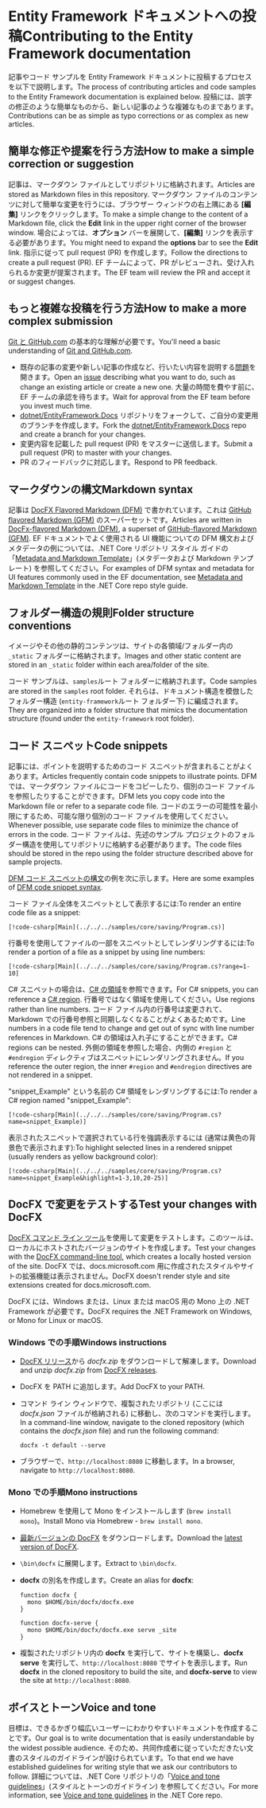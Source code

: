 # <a name="contributing-to-the-entity-framework-documentation"></a><span data-ttu-id="a7915-101">Entity Framework ドキュメントへの投稿</span><span class="sxs-lookup"><span data-stu-id="a7915-101">Contributing to the Entity Framework documentation</span></span>

<span data-ttu-id="a7915-102">記事やコード サンプルを Entity Framework ドキュメントに投稿するプロセスを以下で説明します。</span><span class="sxs-lookup"><span data-stu-id="a7915-102">The process of contributing articles and code samples to the Entity Framework documentation is explained below.</span></span> <span data-ttu-id="a7915-103">投稿には、誤字の修正のような簡単なものから、新しい記事のような複雑なものまであります。</span><span class="sxs-lookup"><span data-stu-id="a7915-103">Contributions can be as simple as typo corrections or as complex as new articles.</span></span>

## <a name="how-to-make-a-simple-correction-or-suggestion"></a><span data-ttu-id="a7915-104">簡単な修正や提案を行う方法</span><span class="sxs-lookup"><span data-stu-id="a7915-104">How to make a simple correction or suggestion</span></span>

<span data-ttu-id="a7915-105">記事は、マークダウン ファイルとしてリポジトリに格納されます。</span><span class="sxs-lookup"><span data-stu-id="a7915-105">Articles are stored as Markdown files in this repository.</span></span> <span data-ttu-id="a7915-106">マークダウン ファイルのコンテンツに対して簡単な変更を行うには、ブラウザー ウィンドウの右上隅にある **[編集]** リンクをクリックします。</span><span class="sxs-lookup"><span data-stu-id="a7915-106">To make a simple change to the content of a Markdown file, click the **Edit** link in the upper right corner of the browser window.</span></span> <span data-ttu-id="a7915-107">場合によっては、**オプション** バーを展開して、**[編集]** リンクを表示する必要があります。</span><span class="sxs-lookup"><span data-stu-id="a7915-107">You might need to expand the **options** bar to see the **Edit** link.</span></span> <span data-ttu-id="a7915-108">指示に従って pull request (PR) を作成します。</span><span class="sxs-lookup"><span data-stu-id="a7915-108">Follow the directions to create a pull request (PR).</span></span> <span data-ttu-id="a7915-109">EF チームによって、PR がレビューされ、受け入れられるか変更が提案されます。</span><span class="sxs-lookup"><span data-stu-id="a7915-109">The EF team will review the PR and accept it or suggest changes.</span></span>

## <a name="how-to-make-a-more-complex-submission"></a><span data-ttu-id="a7915-110">もっと複雑な投稿を行う方法</span><span class="sxs-lookup"><span data-stu-id="a7915-110">How to make a more complex submission</span></span>

<span data-ttu-id="a7915-111">[Git と GitHub.com](https://guides.github.com/activities/hello-world/) の基本的な理解が必要です。</span><span class="sxs-lookup"><span data-stu-id="a7915-111">You'll need a basic understanding of [Git and GitHub.com](https://guides.github.com/activities/hello-world/).</span></span>

* <span data-ttu-id="a7915-112">既存の記事の変更や新しい記事の作成など、行いたい内容を説明する[問題](https://github.com/dotnet/EntityFramework.Docs/issues/new)を開きます。</span><span class="sxs-lookup"><span data-stu-id="a7915-112">Open an [issue](https://github.com/dotnet/EntityFramework.Docs/issues/new) describing what you want to do, such as change an existing article or create a new one.</span></span> <span data-ttu-id="a7915-113">大量の時間を費やす前に、EF チームの承認を待ちます。</span><span class="sxs-lookup"><span data-stu-id="a7915-113">Wait for approval from the EF team before you invest much time.</span></span>
* <span data-ttu-id="a7915-114">[dotnet/EntityFramework.Docs](https://github.com/dotnet/EntityFramework.Docs/) リポジトリをフォークして、ご自分の変更用のブランチを作成します。</span><span class="sxs-lookup"><span data-stu-id="a7915-114">Fork the [dotnet/EntityFramework.Docs](https://github.com/dotnet/EntityFramework.Docs/) repo and create a branch for your changes.</span></span>
* <span data-ttu-id="a7915-115">変更内容を記載した pull request (PR) をマスターに送信します。</span><span class="sxs-lookup"><span data-stu-id="a7915-115">Submit a pull request (PR) to master with your changes.</span></span>
* <span data-ttu-id="a7915-116">PR のフィードバックに対応します。</span><span class="sxs-lookup"><span data-stu-id="a7915-116">Respond to PR feedback.</span></span>

## <a name="markdown-syntax"></a><span data-ttu-id="a7915-117">マークダウンの構文</span><span class="sxs-lookup"><span data-stu-id="a7915-117">Markdown syntax</span></span>

<span data-ttu-id="a7915-118">記事は [DocFX Flavored Markdown (DFM)](http://dotnet.github.io/docfx/spec/docfx_flavored_markdown.html) で書かれています。これは [GitHub flavored Markdown (GFM)](https://guides.github.com/features/mastering-markdown/) のスーパーセットです。</span><span class="sxs-lookup"><span data-stu-id="a7915-118">Articles are written in [DocFx-flavored Markdown (DFM)](http://dotnet.github.io/docfx/spec/docfx_flavored_markdown.html), a superset of [GitHub-flavored Markdown (GFM)](https://guides.github.com/features/mastering-markdown/).</span></span> <span data-ttu-id="a7915-119">EF ドキュメントでよく使用される UI 機能についての DFM 構文およびメタデータの例については、.NET Core リポジトリ スタイル ガイドの「[Metadata and Markdown Template](https://github.com/dotnet/docs/blob/master/styleguide/template.md)」(メタデータおよび Markdown テンプレート) を参照してください。</span><span class="sxs-lookup"><span data-stu-id="a7915-119">For examples of DFM syntax and metadata for UI features commonly used in the EF documentation, see [Metadata and Markdown Template](https://github.com/dotnet/docs/blob/master/styleguide/template.md) in the .NET Core repo style guide.</span></span>

## <a name="folder-structure-conventions"></a><span data-ttu-id="a7915-120">フォルダー構造の規則</span><span class="sxs-lookup"><span data-stu-id="a7915-120">Folder structure conventions</span></span>

<span data-ttu-id="a7915-121">イメージやその他の静的コンテンツは、サイトの各領域/フォルダー内の `_static` フォルダーに格納されます。</span><span class="sxs-lookup"><span data-stu-id="a7915-121">Images and other static content are stored in an `_static` folder within each area/folder of the site.</span></span>

<span data-ttu-id="a7915-122">コード サンプルは、`samples`ルート フォルダーに格納されます。</span><span class="sxs-lookup"><span data-stu-id="a7915-122">Code samples are stored in the `samples` root folder.</span></span> <span data-ttu-id="a7915-123">それらは、ドキュメント構造を模倣したフォルダー構造 (`entity-framework`ルート フォルダー下) に編成されます。</span><span class="sxs-lookup"><span data-stu-id="a7915-123">They are organized into a folder structure that mimics the documentation structure (found under the `entity-framework` root folder).</span></span>

## <a name="code-snippets"></a><span data-ttu-id="a7915-124">コード スニペット</span><span class="sxs-lookup"><span data-stu-id="a7915-124">Code snippets</span></span>

<span data-ttu-id="a7915-125">記事には、ポイントを説明するためのコード スニペットが含まれることがよくあります。</span><span class="sxs-lookup"><span data-stu-id="a7915-125">Articles frequently contain code snippets to illustrate points.</span></span> <span data-ttu-id="a7915-126">DFM では、マークダウン ファイルにコードをコピーしたり、個別のコード ファイルを参照したりすることができます。</span><span class="sxs-lookup"><span data-stu-id="a7915-126">DFM lets you copy code into the Markdown file or refer to a separate code file.</span></span> <span data-ttu-id="a7915-127">コードのエラーの可能性を最小限にするため、可能な限り個別のコード ファイルを使用してください。</span><span class="sxs-lookup"><span data-stu-id="a7915-127">Whenever possible, use separate code files to minimize the chance of errors in the code.</span></span> <span data-ttu-id="a7915-128">コード ファイルは、先述のサンプル プロジェクトのフォルダー構造を使用してリポジトリに格納する必要があります。</span><span class="sxs-lookup"><span data-stu-id="a7915-128">The code files should be stored in the repo using the folder structure described above for sample projects.</span></span>

<span data-ttu-id="a7915-129">[DFM コード スニペットの構文](http://dotnet.github.io/docfx/spec/docfx_flavored_markdown.html#code-snippet)の例を次に示します。</span><span class="sxs-lookup"><span data-stu-id="a7915-129">Here are some examples of [DFM code snippet syntax](http://dotnet.github.io/docfx/spec/docfx_flavored_markdown.html#code-snippet).</span></span>

<span data-ttu-id="a7915-130">コード ファイル全体をスニペットとして表示するには:</span><span class="sxs-lookup"><span data-stu-id="a7915-130">To render an entire code file as a snippet:</span></span>

```none
[!code-csharp[Main](../../../samples/core/saving/Program.cs)]
```

<span data-ttu-id="a7915-131">行番号を使用してファイルの一部をスニペットとしてレンダリングするには:</span><span class="sxs-lookup"><span data-stu-id="a7915-131">To render a portion of a file as a snippet by using line numbers:</span></span>

```none
[!code-csharp[Main](../../../samples/core/saving/Program.cs?range=1-10]
```

<span data-ttu-id="a7915-132">C# スニペットの場合は、[C# の領域](https://msdn.microsoft.com/library/9a1ybwek.aspx)を参照できます。</span><span class="sxs-lookup"><span data-stu-id="a7915-132">For C# snippets, you can reference a [C# region](https://msdn.microsoft.com/library/9a1ybwek.aspx).</span></span> <span data-ttu-id="a7915-133">行番号ではなく領域を使用してください。</span><span class="sxs-lookup"><span data-stu-id="a7915-133">Use regions rather than line numbers.</span></span> <span data-ttu-id="a7915-134">コード ファイル内の行番号は変更されて、Markdown での行番号参照と同期しなくなることがよくあるためです。</span><span class="sxs-lookup"><span data-stu-id="a7915-134">Line numbers in a code file tend to change and get out of sync with line number references in Markdown.</span></span> <span data-ttu-id="a7915-135">C# の領域は入れ子にすることができます。</span><span class="sxs-lookup"><span data-stu-id="a7915-135">C# regions can be nested.</span></span> <span data-ttu-id="a7915-136">外側の領域を参照した場合、内側の `#region` と `#endregion` ディレクティブはスニペットにレンダリングされません。</span><span class="sxs-lookup"><span data-stu-id="a7915-136">If you reference the outer region, the inner `#region` and `#endregion` directives are not rendered in a snippet.</span></span>

<span data-ttu-id="a7915-137">"snippet_Example" という名前の C# 領域をレンダリングするには:</span><span class="sxs-lookup"><span data-stu-id="a7915-137">To render a C# region named "snippet_Example":</span></span>

```none
[!code-csharp[Main](../../../samples/core/saving/Program.cs?name=snippet_Example)]
```

<span data-ttu-id="a7915-138">表示されたスニペットで選択されている行を強調表示するには (通常は黄色の背景色で表示されます):</span><span class="sxs-lookup"><span data-stu-id="a7915-138">To highlight selected lines in a rendered snippet (usually renders as yellow background color):</span></span>

```none
[!code-csharp[Main](../../../samples/core/saving/Program.cs?name=snippet_Example&highlight=1-3,10,20-25)]
```

## <a name="test-your-changes-with-docfx"></a><span data-ttu-id="a7915-139">DocFX で変更をテストする</span><span class="sxs-lookup"><span data-stu-id="a7915-139">Test your changes with DocFX</span></span>

<span data-ttu-id="a7915-140">[DocFX コマンド ライン ツール](https://dotnet.github.io/docfx/tutorial/docfx_getting_started.html#2-use-docfx-as-a-command-line-tool)を使用して変更をテストします。このツールは、ローカルにホストされたバージョンのサイトを作成します。</span><span class="sxs-lookup"><span data-stu-id="a7915-140">Test your changes with the [DocFX command-line tool](https://dotnet.github.io/docfx/tutorial/docfx_getting_started.html#2-use-docfx-as-a-command-line-tool), which creates a locally hosted version of the site.</span></span> <span data-ttu-id="a7915-141">DocFX では、docs.microsoft.com 用に作成されたスタイルやサイトの拡張機能は表示されません。</span><span class="sxs-lookup"><span data-stu-id="a7915-141">DocFX doesn't render style and site extensions created for docs.microsoft.com.</span></span>

<span data-ttu-id="a7915-142">DocFX には、Windows または、Linux または macOS 用の Mono 上の .NET Framework が必要です。</span><span class="sxs-lookup"><span data-stu-id="a7915-142">DocFX requires the .NET Framework on Windows, or Mono for Linux or macOS.</span></span>

### <a name="windows-instructions"></a><span data-ttu-id="a7915-143">Windows での手順</span><span class="sxs-lookup"><span data-stu-id="a7915-143">Windows instructions</span></span>

* <span data-ttu-id="a7915-144">[DocFX リリース](https://github.com/dotnet/docfx/releases)から *docfx.zip* をダウンロードして解凍します。</span><span class="sxs-lookup"><span data-stu-id="a7915-144">Download and unzip *docfx.zip* from [DocFX releases](https://github.com/dotnet/docfx/releases).</span></span>
* <span data-ttu-id="a7915-145">DocFX を PATH に追加します。</span><span class="sxs-lookup"><span data-stu-id="a7915-145">Add DocFX to your PATH.</span></span>
* <span data-ttu-id="a7915-146">コマンド ライン ウィンドウで、複製されたリポジトリ (ここには *docfx.json* ファイルが格納される) に移動し、次のコマンドを実行します。</span><span class="sxs-lookup"><span data-stu-id="a7915-146">In a command-line window, navigate to the cloned repository (which contains the *docfx.json* file) and run the following command:</span></span>

   ```console
   docfx -t default --serve
   ```

* <span data-ttu-id="a7915-147">ブラウザーで、`http://localhost:8080` に移動します。</span><span class="sxs-lookup"><span data-stu-id="a7915-147">In a browser, navigate to `http://localhost:8080`.</span></span>

### <a name="mono-instructions"></a><span data-ttu-id="a7915-148">Mono での手順</span><span class="sxs-lookup"><span data-stu-id="a7915-148">Mono instructions</span></span>

* <span data-ttu-id="a7915-149">Homebrew を使用して Mono をインストールします (`brew install mono`)。</span><span class="sxs-lookup"><span data-stu-id="a7915-149">Install Mono via Homebrew - `brew install mono`.</span></span>
* <span data-ttu-id="a7915-150">[最新バージョンの DocFX](https://github.com/dotnet/docfx/releases/tag/v2.7.2) をダウンロードします。</span><span class="sxs-lookup"><span data-stu-id="a7915-150">Download the [latest version of DocFX](https://github.com/dotnet/docfx/releases/tag/v2.7.2).</span></span>
* <span data-ttu-id="a7915-151">`\bin\docfx` に展開します。</span><span class="sxs-lookup"><span data-stu-id="a7915-151">Extract to `\bin\docfx`.</span></span>
* <span data-ttu-id="a7915-152">**docfx** の別名を作成します。</span><span class="sxs-lookup"><span data-stu-id="a7915-152">Create an alias for **docfx**:</span></span>

  ```console
  function docfx {
    mono $HOME/bin/docfx/docfx.exe
  }

  function docfx-serve {
    mono $HOME/bin/docfx/docfx.exe serve _site
  }
  ```

* <span data-ttu-id="a7915-153">複製されたリポジトリ内の **docfx** を実行して、サイトを構築し、**docfx serve** を実行して、`http://localhost:8080` でサイトを表示します。</span><span class="sxs-lookup"><span data-stu-id="a7915-153">Run **docfx** in the cloned repository to build the site, and **docfx-serve** to view the site at `http://localhost:8080`.</span></span>

## <a name="voice-and-tone"></a><span data-ttu-id="a7915-154">ボイスとトーン</span><span class="sxs-lookup"><span data-stu-id="a7915-154">Voice and tone</span></span>

<span data-ttu-id="a7915-155">目標は、できるかぎり幅広いユーザーにわかりやすいドキュメントを作成することです。</span><span class="sxs-lookup"><span data-stu-id="a7915-155">Our goal is to write documentation that is easily understandable by the widest possible audience.</span></span> <span data-ttu-id="a7915-156">そのため、共同作成者に従っていただきたい文書のスタイルのガイドラインが設けられています。</span><span class="sxs-lookup"><span data-stu-id="a7915-156">To that end we have established guidelines for writing style that we ask our contributors to follow.</span></span> <span data-ttu-id="a7915-157">詳細については、.NET Core リポジトリの「[Voice and tone guidelines](https://github.com/dotnet/docs/blob/master/styleguide/voice-tone.md)」(スタイルとトーンのガイドライン) を参照してください。</span><span class="sxs-lookup"><span data-stu-id="a7915-157">For more information, see [Voice and tone guidelines](https://github.com/dotnet/docs/blob/master/styleguide/voice-tone.md) in the .NET Core repo.</span></span>
